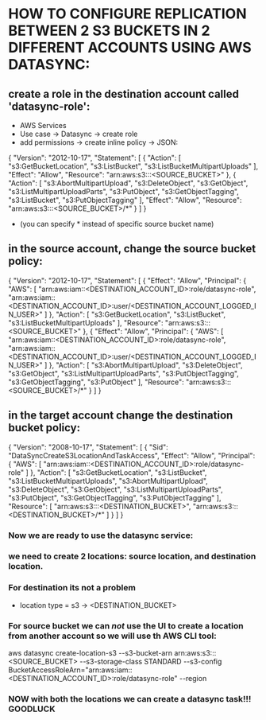 # HOW TO CONFIGURE REPLICATION BETWEEN 2 S3 BUCKETS IN 2 DIFFERENT ACCOUNTS USING AWS DATASYNC:

## create a role in the destination account called 'datasync-role':
* AWS Services
* Use case -> Datasync -> create role
* add permissions -> create inline policy -> JSON:

{
    "Version": "2012-10-17",
    "Statement": [
        {
            "Action": [
                "s3:GetBucketLocation",
                "s3:ListBucket",
                "s3:ListBucketMultipartUploads"
            ],
            "Effect": "Allow",
            "Resource": "arn:aws:s3:::<SOURCE_BUCKET>" 
        },
        {
            "Action": [
                "s3:AbortMultipartUpload",
                "s3:DeleteObject",
                "s3:GetObject",
                "s3:ListMultipartUploadParts",
                "s3:PutObject",
                "s3:GetObjectTagging",
                "s3:ListBucket",
                "s3:PutObjectTagging"
            ],
            "Effect": "Allow",
            "Resource": "arn:aws:s3:::<SOURCE_BUCKET>/*"
        }
    ]
}
* (you can specify * instead of specific source bucket name)

## in the source account, change the source bucket policy:
{
 "Version": "2012-10-17",
 "Statement": [
  {
   "Effect": "Allow",
   "Principal": {
    "AWS": [
     "arn:aws:iam::<DESTINATION_ACCOUNT_ID>:role/datasync-role",
     "arn:aws:iam::<DESTINATION_ACCOUNT_ID>:user/<DESTINATION_ACCOUNT_LOGGED_IN_USER>"
    ]
   },
   "Action": [
    "s3:GetBucketLocation",
    "s3:ListBucket",
    "s3:ListBucketMultipartUploads"
   ],
   "Resource": "arn:aws:s3:::<SOURCE_BUCKET>"
  },
  {
   "Effect": "Allow",
   "Principal": {
    "AWS": [
     "arn:aws:iam::<DESTINATION_ACCOUNT_ID>:role/datasync-role",
     "arn:aws:iam::<DESTINATION_ACCOUNT_ID>:user/<DESTINATION_ACCOUNT_LOGGED_IN_USER>"
    ]
   },
   "Action": [
    "s3:AbortMultipartUpload",
    "s3:DeleteObject",
    "s3:GetObject",
    "s3:ListMultipartUploadParts",
    "s3:PutObjectTagging",
    "s3:GetObjectTagging",
    "s3:PutObject"
   ],
   "Resource": "arn:aws:s3:::<SOURCE_BUCKET>/*"
  }
 ]
}

## in the target account change the destination bucket policy:
{
 "Version": "2008-10-17",
 "Statement": [
  {
   "Sid": "DataSyncCreateS3LocationAndTaskAccess",
   "Effect": "Allow",
   "Principal": {
    "AWS": [
     "arn:aws:iam::<DESTINATION_ACCOUNT_ID>:role/datasync-role"
    ]
   },
   "Action": [
    "s3:GetBucketLocation",
    "s3:ListBucket",
    "s3:ListBucketMultipartUploads",
    "s3:AbortMultipartUpload",
    "s3:DeleteObject",
    "s3:GetObject",
    "s3:ListMultipartUploadParts",
    "s3:PutObject",
    "s3:GetObjectTagging",
    "s3:PutObjectTagging"
   ],
   "Resource": [
    "arn:aws:s3:::<DESTINATION_BUCKET>",
    "arn:aws:s3:::<DESTINATION_BUCKET>/*"
   ]
  }
 ]
}

### Now we are ready to use the datasync service:
### we need to create 2 locations: source location, and destination location.
### For destination its not a problem
* location type = s3 -> <DESTINATION_BUCKET>

### For source bucket we can *not* use the UI to create a location from another account so we will use th AWS CLI tool:
aws datasync create-location-s3 --s3-bucket-arn arn:aws:s3:::<SOURCE_BUCKET> --s3-storage-class STANDARD --s3-config BucketAccessRoleArn="arn:aws:iam::<DESTINATION_ACCOUNT_ID>:role/datasync-role" --region <REGION>

### NOW with both the locations we can create a datasync task!!! GOODLUCK